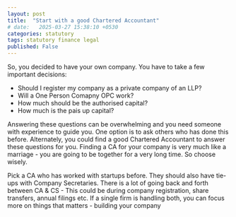 ```yaml
---
layout: post
title:  "Start with a good Chartered Accountant"
# date:   2025-03-27 15:38:10 +0530
categories: statutory
tags: statutory finance legal
published: False
---
```


So, you decided to have your own company. You have to take a few important decisions:
- Should I register my company as a private company of an LLP?
- Will a One Person Comapny OPC work?
- How much should be the authorised capital?
- How much is the pais up capital?

Answering these questions can be overwhelming and you need someone with experience to guide you. One option is to ask others who has done this before. Alternately, you could find a good Chartered Accountant to answer these questions for you. Finding a CA for your company is very much like a marriage - you are going to be together for a very long time. So choose wisely. 

Pick a CA who has worked with startups before. They should also have tie-ups with Company Secretaries. There is a lot of going back and forth between CA & CS - This could be during company registration, share transfers, annual filings etc. If a single firm is handling both, you can focus more on things that matters - building your company